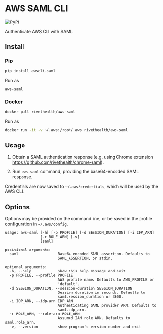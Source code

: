 # AWS SAML CLI

[![PyPi](https://img.shields.io/pypi/v/awscli-saml)](https://pypi.org/project/awscli-saml/)

Authenticate AWS CLI with SAML.

## Install

### [Pip](https://pypi.org/project/awscli-saml/)

```sh
pip install awscli-saml
```

Run as

```sh
aws-saml
```

### [Docker](https://hub.docker.com/r/rivethealth/aws-saml)

```sh
docker pull rivethealth/aws-saml
```

Run as

```sh
docker run -it -v ~/.aws:/root/.aws rivethealth/aws-saml
```

## Usage

1. Obtain a SAML authentication response (e.g. using Chrome extension https://github.com/rivethealth/chrome-saml).

2. Run `aws-saml` command, providing the base64-encoded SAML response.

Credentials are now saved to `~/.aws/credentials`, which will be used by the AWS CLI.

## Options

Options may be provided on the command line, or be saved in the profile configuration in `~/.aws/config`.

```
usage: aws-saml [-h] [-p PROFILE] [-d SESSION_DURATION] [-i IDP_ARN]
                [-r ROLE_ARN] [-v]
                [saml]

positional arguments:
  saml                  Base64 encoded SAML assertion. Defaults to
                        SAML_ASSERTION, or stdin.

optional arguments:
  -h, --help            show this help message and exit
  -p PROFILE, --profile PROFILE
                        AWS profile name. Defaults to AWS_PROFILE or
                        'default'.
  -d SESSION_DURATION, --session-duration SESSION_DURATION
                        Session duration in seconds. Defaults to
                        saml.session_duration or 3600.
  -i IDP_ARN, --idp-arn IDP_ARN
                        Authenticating SAML provider ARN. Defaults to
                        saml.idp_arn.
  -r ROLE_ARN, --role-arn ROLE_ARN
                        Assumed IAM role ARN. Defaults to saml.role_arn.
  -v, --version         show program's version number and exit
```
